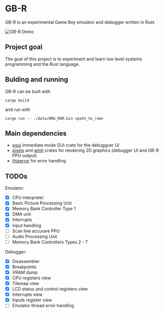 # GB-R

GB-R is an experimental Game Boy emulator and debugger written in Rust.

![GB-R Demo](https://i.giphy.com/media/v1.Y2lkPTc5MGI3NjExbjhxODI3ZjVxNTdpMnBzdnAzdG94dDN5ZDFxbDA5M2EybnVtNDh5dSZlcD12MV9pbnRlcm5hbF9naWZfYnlfaWQmY3Q9Zw/p6AZNKqAK9Vo6flCYx/giphy.gif)

## Project goal

The goal of this project is to experiment and learn low level systems programming and the Rust language.

## Bulding and running

GB-R can be built with

```
cargo build
```

and run with

```
cargo run -- ./data/DMG_ROM.bin <path_to_rom>
```

## Main dependencies

- [egui](https://github.com/emilk/egui) immediate mode GUI crate for the debugguer UI
- [pixels](https://github.com/parasyte/pixels) and [winit](https://github.com/rust-windowing/winit) crates for rendering 2D graphics (debugger UI and GB-R PPU output)
- [thiserror](https://github.com/dtolnay/thiserror) for error handling

## TODOs

Emulator:

- [x] CPU interpreter
- [x] Basic Picture Processing Unit
- [x] Memory Bank Controller Type 1
- [x] DMA unit
- [x] Interrupts
- [x] Input handling
- [ ] Scan line accurare PPU
- [ ] Audio Processing Unit
- [ ] Memory Bank Controllers Types 2 - 7

Debugger:

- [x] Disassembler
- [x] Breakpoints
- [x] VRAM dump
- [x] CPU registers view
- [x] Tilemap view
- [x] LCD status and control registers view
- [x] Interrupts view
- [x] Inputs register view
- [ ] Emulator thread error handling
